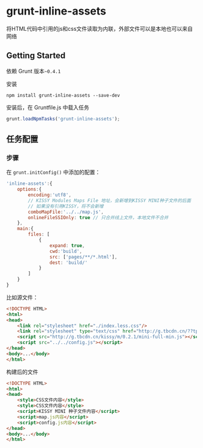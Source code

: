 # grunt-inline-assets

将HTML代码中引用的js和css文件读取为内联，外部文件可以是本地也可以来自网络

## Getting Started

依赖 Grunt 版本`~0.4.1`

安装

```shell
npm install grunt-inline-assets --save-dev
```

安装后，在 Gruntfile.js 中载入任务

```js
grunt.loadNpmTasks('grunt-inline-assets');
```

## 任务配置

### 步骤

在 `grunt.initConfig()` 中添加的配置：

```js
'inline-assets':{
	options:{
		encoding:'utf8',
		// KISSY Modules Maps File 地址，会新增到KISSY MINI种子文件的后面
		// 如果没有引用KISSY，将不会新增
		comboMapFile:'../../map.js',
		onlineFileSSIOnly: true // 只合并线上文件，本地文件不合并
	},
	main:{
		files: [
			{
				expand: true,
				cwd:'build',
				src: ['pages/**/*.html'],
				dest: 'build/'
			}
		]
	}
}
```

比如源文件：

```html
<!DOCTYPE HTML>
<html>
<head>
	<link rel="stylesheet" href="./index.less.css"/>
	<link rel="stylesheet" type="text/css" href="http://g.tbcdn.cn/??tpi/pi/1.1.0/base/index-min.css" />
	<script src="http://g.tbcdn.cn/kissy/m/0.2.1/mini-full-min.js"></script>
	<script src="../../config.js"></script>
</head>
<body>...</body>
</html>
```

构建后的文件

```html
<!DOCTYPE HTML>
<html>
<head>
	<style>CSS文件内容</style>
	<style>CSS文件内容</style>
	<script>KISSY MINI 种子文件内容</script>
	<script>map.js内容</script>
	<script>config.js内容</script>
</head>
<body>...</body>
</html>
```
